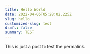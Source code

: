 ```yaml
---
title: Hello World
date: 2022-04-05T05:28:02.225Z
slug: hello
customized-slug: test
draft: false
summary: TEST
---
```

This is just a post to test the permalink.